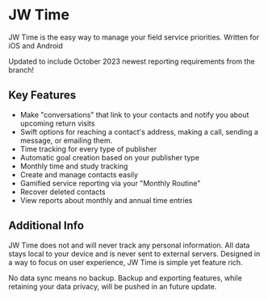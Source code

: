 # JW Time

JW Time is the easy way to manage your field service priorities. Written for iOS and Android

Updated to include October 2023 newest reporting requirements from the branch!

## Key Features

- Make "conversations" that link to your contacts and notify you about upcoming return visits
- Swift options for reaching a contact's address, making a call, sending a message, or emailing them.
- Time tracking for every type of publisher
- Automatic goal creation based on your publisher type
- Monthly time and study tracking
- Create and manage contacts easily
- Gamified service reporting via your "Monthly Routine"
- Recover deleted contacts
- View reports about monthly and annual time entries

## Additional Info

JW Time does not and will never track any personal information. All data stays local to your device and is never sent to external servers.
Designed in a way to focus on user experience, JW Time is simple yet feature rich.

No data sync means no backup. Backup and exporting features, while retaining your data privacy, will be pushed in an future update.
